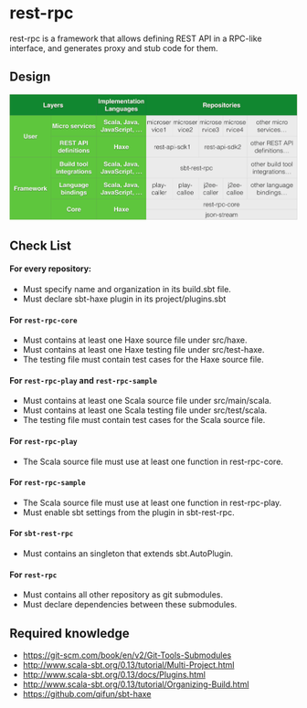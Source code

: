 rest-rpc
========

rest-rpc is a framework that allows defining REST API in a RPC-like interface, and generates proxy and stub code for them.

Design
------

![rest-rpc Design](rest-rpc-design.png)

Check List
----------

#### For every repository:

-	Must specify name and organization in its build.sbt file.
-	Must declare sbt-haxe plugin in its project/plugins.sbt

#### For `rest-rpc-core`

-	Must contains at least one Haxe source file under src/haxe.
-	Must contains at least one Haxe testing file under src/test-haxe.
-	The testing file must contain test cases for the Haxe source file.

#### For `rest-rpc-play` and `rest-rpc-sample`

-	Must contains at least one Scala source file under src/main/scala.
-	Must contains at least one Scala testing file under src/test/scala.
-	The testing file must contain test cases for the Scala source file.

#### For `rest-rpc-play`

-	The Scala source file must use at least one function in rest-rpc-core.

#### For `rest-rpc-sample`

-	The Scala source file must use at least one function in rest-rpc-play.
-	Must enable sbt settings from the plugin in sbt-rest-rpc.

#### For `sbt-rest-rpc`

-	Must contains an singleton that extends sbt.AutoPlugin.

#### For `rest-rpc`

-	Must contains all other repository as git submodules.
-	Must declare dependencies between these submodules.

Required knowledge
------------------

-	https://git-scm.com/book/en/v2/Git-Tools-Submodules
-	http://www.scala-sbt.org/0.13/tutorial/Multi-Project.html
-	http://www.scala-sbt.org/0.13/docs/Plugins.html
-	http://www.scala-sbt.org/0.13/tutorial/Organizing-Build.html
-	https://github.com/qifun/sbt-haxe
